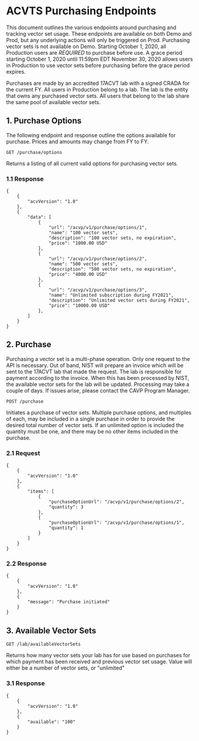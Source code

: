 # ACVTS Purchasing Endpoints

This document outlines the various endpoints around purchasing and tracking vector set usage. These endpoints are available on both Demo and Prod, but any underlying actions will only be triggered on Prod. Purchasing vector sets is not available on Demo. Starting October 1, 2020, all Production users are *REQUIRED* to purchase before use. A grace period starting October 1, 2020 until 11:59pm EDT November 30, 2020 allows users in Production to use vector sets before purchasing before the grace period expires. 

Purchases are made by an accredited 17ACVT lab with a signed CRADA for the current FY. All users in Production belong to a lab. The lab is the entity that owns any purchased vector sets. All users that belong to the lab share the same pool of available vector sets. 

## 1. Purchase Options

The following endpoint and response outline the options available for purchase. Prices and amounts may change from FY to FY.

```
GET /purchase/options
```

Returns a listing of all current valid options for purchasing vector sets.

### 1.1 Response

```
{
    {
        "acvVersion": "1.0"
    },
    {
        "data": [
            {
                "url": "/acvp/v1/purchase/options/1",
                "name": "100 vector sets",
                "description": "100 vector sets, no expiration",
                "price": "1000.00 USD"
            },
            {
                "url": "/acvp/v1/purchase/options/2",
                "name": "500 vector sets",
                "description": "500 vector sets, no expiration",
                "price": "4000.00 USD"
            },
            {
                "url": "/acvp/v1/purchase/options/3",
                "name": "Unlimited subscription during FY2021",
                "description": "Unlimited vector sets during FY2021",
                "price": "10000.00 USD"
            },
        ]
    }
}
```

## 2. Purchase

Purchasing a vector set is a multi-phase operation. Only one request to the API is necessary. Out of band, NIST will prepare an invoice which will be sent to the 17ACVT lab that made the request. The lab is responsible for payment according to the invoice. When this has been processed by NIST, the available vector sets for the lab will be updated. Processing may take a couple of days. If issues arise, please contact the CAVP Program Manager. 

```
POST /purchase
```

Initiates a purchase of vector sets. Multiple purchase options, and multiples of each, may be included in a single purchase in order to provide the desired total number of vector sets. If an unlimited option is included the quantity must be one, and there may be no other items included in the purchase.

### 2.1 Request

```
{
    {
        "acvVersion": "1.0"
    },
    {
        "items": [
            { 
                "purchaseOptionUrl": "/acvp/v1/purchase/options/2",
                "quantity": 3
            },
            { 
                "purchaseOptionUrl": "/acvp/v1/purchase/options/1",
                "quantity": 1
            }
        ]
    }
}
```

### 2.2 Response

```
{
    {
        "acvVersion": "1.0"
    },
    {
        "message": "Purchase initiated"
    }
}
```

## 3. Available Vector Sets

```
GET /lab/availableVectorSets
```

Returns how many vector sets your lab has for use based on purchases for which payment has been received and previous vector set usage. Value will either be a number of vector sets, or "unlimited"

### 3.1 Response

```
{
    {
        "acvVersion": "1.0"
    },
    {
        "available": "100"
    }
}
```

